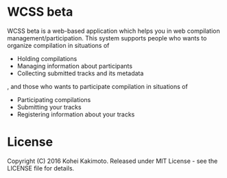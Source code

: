 # WCSS beta

WCSS beta is a web-based application which helps you in web compilation management/participation.
This system supports people who wants to organize compilation in situations of

* Holding compilations
* Managing information about participants
* Collecting submitted tracks and its metadata

, and those who wants to participate compilation in situations of

* Participating compilations
* Submitting your tracks
* Registering information about your tracks


# License

Copyright (C) 2016 Kohei Kakimoto. Released under MIT License - see the LICENSE file for details.
